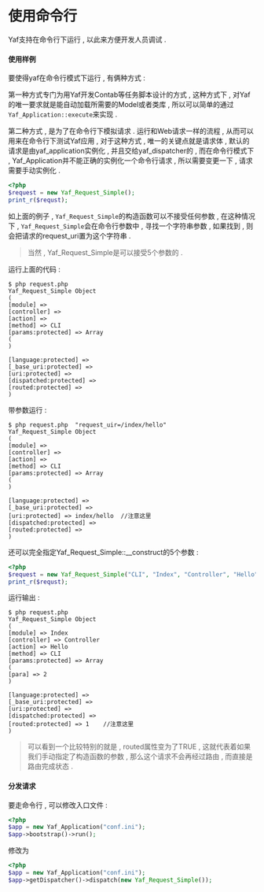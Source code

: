 # 使用命令行

Yaf支持在命令行下运行 , 以此来方便开发人员调试 .

#### 使用样例

要使得yaf在命令行模式下运行 , 有俩种方式 :

第一种方式专门为用Yaf开发Contab等任务脚本设计的方式 , 这种方式下 , 对Yaf的唯一要求就是能自动加载所需要的Model或者类库 , 所以可以简单的通过`Yaf_Application::execute`来实现 .

第二种方式 , 是为了在命令行下模拟请求 . 运行和Web请求一样的流程 , 从而可以用来在命令行下测试Yaf应用 , 对于这种方式 , 唯一的关键点就是请求体 , 默认的请求是由yaf\_application实例化 , 并且交给yaf\_dispatcher的 , 而在命令行模式下 , Yaf\_Application并不能正确的实例化一个命令行请求 , 所以需要变更一下 , 请求需要手动实例化 .

```php
<?php
$request = new Yaf_Request_Simple();
print_r($requst);
```

如上面的例子 , `Yaf_Request_Simple`的构造函数可以不接受任何参数 , 在这种情况下 , `Yaf_Request_Simple`会在命令行参数中 , 寻找一个字符串参数 , 如果找到 , 则会把请求的request\_uri置为这个字符串 .

> 当然 , Yaf\_Request\_Simple是可以接受5个参数的 .

运行上面的代码 :

```
$ php request.php
Yaf_Request_Simple Object
(
[module] => 
[controller] => 
[action] => 
[method] => CLI
[params:protected] => Array
(
)

[language:protected] => 
[_base_uri:protected] => 
[uri:protected] => 
[dispatched:protected] => 
[routed:protected] => 
)
```

带参数运行 :

```
$ php request.php  "request_uir=/index/hello"
Yaf_Request_Simple Object
(
[module] => 
[controller] => 
[action] => 
[method] => CLI
[params:protected] => Array
(
)

[language:protected] => 
[_base_uri:protected] => 
[uri:protected] => index/hello  //注意这里
[dispatched:protected] => 
[routed:protected] => 
)
```

还可以完全指定Yaf\_Request\_Simple::\_\_construct的5个参数 :

```php
<?php
$request = new Yaf_Request_Simple("CLI", "Index", "Controller", "Hello", array("para" => 2));
print_r($requst);
```

运行输出 :

```
$ php request.php 
Yaf_Request_Simple Object
(
[module] => Index
[controller] => Controller
[action] => Hello
[method] => CLI
[params:protected] => Array
(
[para] => 2
)

[language:protected] => 
[_base_uri:protected] => 
[uri:protected] => 
[dispatched:protected] => 
[routed:protected] => 1    //注意这里
)
```

> 可以看到一个比较特别的就是 , routed属性变为了TRUE , 这就代表着如果我们手动指定了构造函数的参数 , 那么这个请求不会再经过路由 , 而直接是路由完成状态 .

#### 分发请求

要走命令行 , 可以修改入口文件 :

```php
<?php
$app = new Yaf_Application("conf.ini");
$app->bootstrap()->run();
```

修改为

```php
<?php
$app = new Yaf_Application("conf.ini");
$app->getDispatcher()->dispatch(new Yaf_Request_Simple());
```



